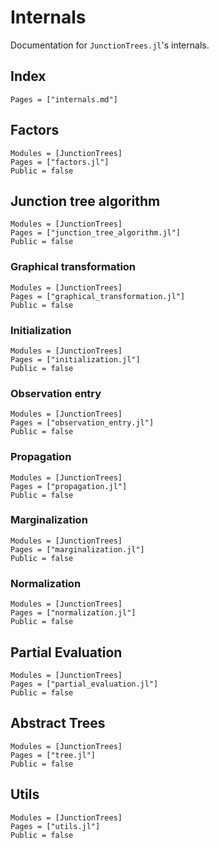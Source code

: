 # Internals

Documentation for `JunctionTrees.jl`'s internals.

## Index

```@index
Pages = ["internals.md"]
```

## Factors

```@autodocs
Modules = [JunctionTrees]
Pages = ["factors.jl"]
Public = false
```

## Junction tree algorithm

```@autodocs
Modules = [JunctionTrees]
Pages = ["junction_tree_algorithm.jl"]
Public = false
```

### Graphical transformation

```@autodocs
Modules = [JunctionTrees]
Pages = ["graphical_transformation.jl"]
Public = false
```

### Initialization

```@autodocs
Modules = [JunctionTrees]
Pages = ["initialization.jl"]
Public = false
```

### Observation entry

```@autodocs
Modules = [JunctionTrees]
Pages = ["observation_entry.jl"]
Public = false
```

### Propagation

```@autodocs
Modules = [JunctionTrees]
Pages = ["propagation.jl"]
Public = false
```

### Marginalization

```@autodocs
Modules = [JunctionTrees]
Pages = ["marginalization.jl"]
Public = false
```

### Normalization

```@autodocs
Modules = [JunctionTrees]
Pages = ["normalization.jl"]
Public = false
```

## Partial Evaluation

```@autodocs
Modules = [JunctionTrees]
Pages = ["partial_evaluation.jl"]
Public = false
```

## Abstract Trees

```@autodocs
Modules = [JunctionTrees]
Pages = ["tree.jl"]
Public = false
```

## Utils

```@autodocs
Modules = [JunctionTrees]
Pages = ["utils.jl"]
Public = false
```
